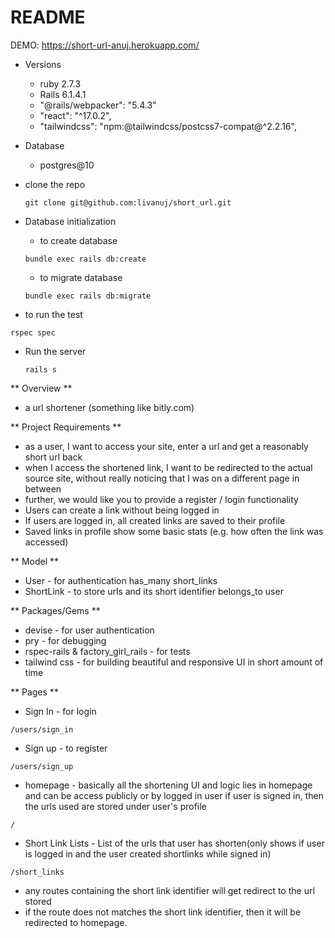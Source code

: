 # README

DEMO: https://short-url-anuj.herokuapp.com/

* Versions
  - ruby 2.7.3
  - Rails 6.1.4.1
  - "@rails/webpacker": "5.4.3"
  - "react": "^17.0.2",
  - "tailwindcss": "npm:@tailwindcss/postcss7-compat@^2.2.16",
* Database
  - postgres@10

* clone the repo
  ```
  git clone git@github.com:livanuj/short_url.git
  ```

* Database initialization
  - to create database
  ```
  bundle exec rails db:create
  ```

  - to migrate database
  ```
  bundle exec rails db:migrate
  ```
 
 
 * to run the test
  ```
  rspec spec
  ```

* Run the server
  ```
  rails s
  ```
 
** Overview **
  - a url shortener (something like bitly.com)
  
** Project Requirements **
  - as a user, I want to access your site, enter a url and get a reasonably short
  url back
  - when I access the shortened link, I want to be redirected to the actual
  source site, without really noticing that I was on a different page in between
  - further, we would like you to provide a register / login functionality
  - Users can create a link without being logged in
  - If users are logged in, all created links are saved to their profile
  - Saved links in profile show some basic stats (e.g. how often the link
  was accessed)
  
  ** Model **
  - User - for authentication
    has_many short_links
  - ShortLink - to store urls and its short identifier
    belongs_to user
    
  ** Packages/Gems **
  - devise - for user authentication
  - pry - for debugging
  - rspec-rails & factory_girl_rails - for tests
  - tailwind css - for building beautiful and responsive UI in short amount of time
 
  ** Pages **
  - Sign In - for login
  ```
  /users/sign_in
  ```

  - Sign up  - to register
  ```
  /users/sign_up
  ```

  - homepage - basically all the shortening UI and logic lies in homepage and can be access publicly or by logged in user
     if user is signed in, then the urls used are stored under user's profile
  ```
  /
  ```
     
  - Short Link Lists - List of the urls that user has shorten(only shows if user is logged in and the user created shortlinks while signed in)
  ```
  /short_links
  ```
 
  - any routes containing the short link identifier will get redirect to the url stored 
  - if the route does not matches the short link identifier, then it will be redirected to homepage.
